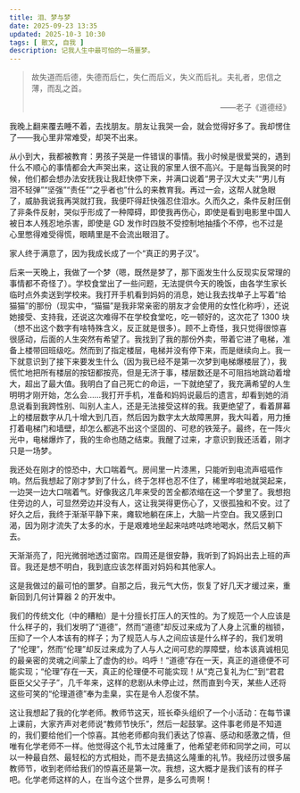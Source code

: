 ```yaml
---
title: 泪、梦与梦
date: 2025-09-23 13:35
updated: 2025-10-3 10:30
tags: [ 散文, 自我 ]
description: 记我人生中最可怕的一场噩梦。
---
```


> 故失道而后德，失德而后仁，失仁而后义，失义而后礼。夫礼者，忠信之薄，而乱之首。
> <p style="text-align: right">——老子《道德经》</p>

我晚上翻来覆去睡不着，去找朋友。朋友让我哭一会，就会觉得好多了。我却愣住了——我心里非常难受，却哭不出来。

从小到大，我都被教育：男孩子哭是一件错误的事情。我小时候是很爱哭的，遇到什么不顺心的事情都会大声哭出来，这让我的家里人很不高兴。于是每当我哭的时候，他们都会想办法安抚我让我赶快停下来，并满口说着“男子汉大丈夫”“男儿有泪不轻弹”“坚强”“责任”“之乎者也”什么的来教育我。再过一会，这帮人就急眼了，威胁我说我再哭就打我，我便吓得赶快强忍住泪水。久而久之，条件反射压倒了非条件反射，哭似乎形成了一种障碍，即使我再伤心，即使是看到电影里中国人被日本人残忍地杀害，即使是 GD 发作时四肢不受控制地抽搐个不停，也不过是心里憋得难受得慌，眼睛里是不会流出眼泪了。

家人终于满意了，因为我成长成了一个“真正的男子汉”。

后来一天晚上，我做了一个梦（嗯，既然是梦了，那下面发生什么反现实反常理的事情都不奇怪了）。学校食堂出了一些问题，无法提供今天的晚饭，由各学生家长临时点外卖送到学校来。我打开手机看到妈妈的消息，她让我去找单子上写着“给猫猫”的那份（现实中，“猫猫”是我非常亲密的朋友才会使用的女性化称呼），还说她接受、支持我，还说这次难得不在学校食堂吃，吃一顿好的，这次花了 1300 块（想不出这个数字有啥特殊含义，反正就是很多）。顾不上奇怪，我只觉得很惊喜很感动，后面的人生突然有希望了。我找到了我的那份外卖，带着它进了电梯，准备上楼带回班级吃。然而到了指定楼层，电梯并没有停下来，而是继续向上。我一下就意识到了接下来要发生什么（因为我已经不是第一次梦到电梯爆楼层了），我慌忙地把所有楼层的按钮都按亮，但是无济于事，楼层数还是不可阻挡地跳动着增大，超出了最大值。我明白了自己死亡的命运，一下就绝望了，我充满希望的人生明明才刚开始，怎么会……我打开手机，准备和妈妈说最后的遗言，却看到她的消息说看到我跨性别、叫别人主人，还是无法接受这样的我。我更绝望了，看着屏幕上的楼层数字从几十增大到几百，然后因为数字太大故障黑屏，我大叫着，用力捶打着电梯门和墙壁，却怎么都逃不出这个坚固的、可悲的铁笼子。最终，在一阵火光中，电梯爆炸了，我的生命也随之结束。我醒了过来，才意识到我还活着，刚才只是一场梦。

我还处在刚才的惊恐中，大口喘着气。房间里一片漆黑，只能听到电流声嗞嗞作响。然后我想起了刚才梦到了什么，终于怎样也忍不住了，稀里哗啦地就哭起来，一边哭一边大口喘着气。好像我这几年来受的苦全都浓缩在这一个梦里了。我想抱住旁边的人，可显然旁边并没有人，这让我哭得更伤心了，又很孤独和不安。过了好久之后，我终于渐渐平静下来，瘫软地躺在床上，大脑一片空白。我又感到口渴，因为刚才流失了太多的水，于是艰难地坐起来咕咚咕咚地喝水，然后又躺下去。

天渐渐亮了，阳光微弱地透过窗帘。四周还是很安静，我听到了妈妈出去上班的声音。我还是想不明白，我到底应该怎样面对妈妈和其他家人。

这是我做过的最可怕的噩梦。自那之后，我元气大伤，恢复了好几天才缓过来，重新回到几何计算器 2 的开发中。

我们的传统文化（中的糟粕）是十分擅长打压人的天性的。为了规范一个人应该是什么样子的，我们发明了“道德”，然而“道德”却反过来成为了人身上沉重的枷锁，压抑了一个人本该有的样子；为了规范人与人之间应该是什么样子的，我们发明了“伦理”，然而“伦理”却反过来成为了人与人之间可悲的厚障壁，给本该真诚相见的最亲密的灵魂之间蒙上了虚伪的纱。呜呼！“道德”存在一天，真正的道德便不可能实现；“伦理”存在一天，真正的伦理便不可能实现！从“克己复礼为仁”到“君君臣臣父父子子”，几千年来，这样的悲剧从未停止过，然而直到今天，某些人还将这些可笑的“伦理道德”奉为圭臬，实在是令人忍俊不禁。

这让我想起了我的化学老师。教师节这天，班长牵头组织了一个小活动：在每节课上课前，大家齐声对老师说“教师节快乐”，然后一起鼓掌。这件事老师是不知道的，我们要给他们一个惊喜。其他老师都向我们表达了惊喜、感动和感激之情，但唯有化学老师不一样。他觉得这个礼节太过隆重了，他希望老师和同学之间，可以以一种最自然、最轻松的方式相处，而不是去搞这么隆重的礼节。我经历过很多届教师节，收到老师给我们的惊喜还是第一次。我想，这大概才是我们该有的样子吧。化学老师这样的人，在当今这个世界，是多么可贵啊！
